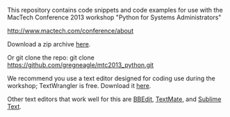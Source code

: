 This repository contains code snippets and code examples for use with the MacTech Conference 2013 workshop "Python for Systems Administrators"

http://www.mactech.com/conference/about

Download a zip archive [here](https://github.com/gregneagle/mtc2013_python/archive/master.zip).

Or git clone the repo:
git clone https://github.com/gregneagle/mtc2013_python.git

We recommend you use a text editor designed for coding use during the workshop;  TextWrangler is free. Download it [here](http://www.barebones.com/products/textwrangler/download.html).

Other text editors that work well for this are [BBEdit](http://www.barebones.com/products/bbedit/), [TextMate](http://macromates.com), and [Sublime Text](http://www.sublimetext.com).

